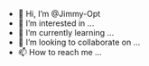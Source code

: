 - 👋 Hi, I’m @Jimmy-Opt
- 👀 I’m interested in ...
- 🌱 I’m currently learning ...
- 💞️ I’m looking to collaborate on ...
- 📫 How to reach me ...

<!---
Jimmy-Opt/Jimmy-Opt is a ✨ special ✨ repository because its `README.md` (this file) appears on your GitHub profile.
You can click the Preview link to take a look at your changes.
--->
